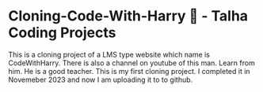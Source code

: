 # Cloning-Code-With-Harry 🌈 - Talha Coding Projects
This is a cloning project of a LMS type website which name is CodeWithHarry. There is also a channel on youtube of this man. Learn from him. He is a good teacher. This is my first cloning project. I completed it in Novemeber 2023 and now I am uploading it to to github.
